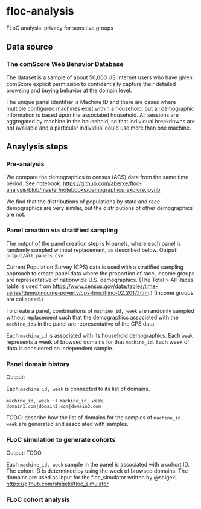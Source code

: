 # floc-analysis
FLoC analysis: privacy for sensitive groups

## Data source

### The comScore Web Behavior Database

The dataset is a sample of about 50,000 US Internet users who have given comScore explicit permission to confidentially capture their detailed browsing and buying behavior at the domain level.

The unique panel identifier is Machine ID and there are cases where multiple configured machines exist within a household, but all demographic information is based upon the associated household. All sessions are aggregated by machine in the household, so that individual breakdowns are not available and a particular individual could use more than one machine.


## Anaylysis steps

### Pre-analysis

We compare the demographics to census (ACS) data from the same time period.
See notebook: https://github.com/aberke/floc-analysis/blob/master/notebooks/demographics_explore.ipynb

We find that the distributions of populations by state and race demographics are very similar, but the distributions of other demographics are not.

### Panel creation via stratified sampling

The output of the panel creation step is N panels, where each panel is randomly sampled without replacement, as described below. Output: `output/all_panels.csv` 

Current Population Survey (CPS) data is used with a stratified sampling approach to create panel data where the proportion of race, income groups are representative of nationwide U.S. demographics.
(The Total > All Races table is used from https://www.census.gov/data/tables/time-series/demo/income-poverty/cps-hinc/hinc-02.2017.html.)
(Income groups are collapsed.)

To create a panel, combinations of `machine_id, week` are randomly sampled without replacement such that the demographics associated with the `machine_id`s in the panel are representative of the CPS data.

Each `machine_id` is associated with its household demographics. Each `week` represents a week of browsed domains for that `machine_id`.
Each week of data is considered an independent sample.


### Panel domain history

Output:

Each `machine_id, week` is connected to its list of domains.


`machine_id, week` --> `machine_id, week, domain1.com|domain2.com|domain3.com`

TODO: describe how the list of domains for the samples of `machine_id, week` are generated and associated with samples.


### FLoC simulation to generate cohorts

Output: TODO

Each `machine_id, week` sample in the panel is associated with a cohort ID. The cohort ID is determined by using the week of browsed domains.
The domains are used as input for the floc_simulator written by @shigeki.
https://github.com/shigeki/floc_simulator


### FLoC cohort analysis


